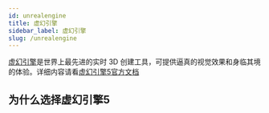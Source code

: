 ```yaml
---
id: unrealengine
title: 虚幻引擎
sidebar_label: 虚幻引擎
slug: /unrealengine
---
```


[虚幻引擎](https://www.unrealengine.com/zh-CN/unreal-engine-5?lang=zh-CN)是世界上最先进的实时 3D 创建工具，可提供逼真的视觉效果和身临其境的体验。详细内容请看[虚幻引擎5官方文档](https://docs.unrealengine.com/5.0/zh-CN/)
## 为什么选择虚幻引擎5
